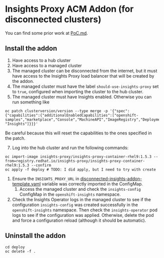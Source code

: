# Insights Proxy ACM Addon (for disconnected clusters)

You can find some prior work at [PoC.md](PoC.md).

## Install the addon

1. Have access to a hub cluster
2. Have access to a managed cluster
3. The managed cluster can be disconnected from the internet, but it must have access to the Insights Proxy load balancer that will be created by the addon.
4. The managed cluster must have the label `should-use-insights-proxy` set to `true`, configured when importing the cluster to the hub cluster.
5. The managed cluster must have Insights enabled. Otherwise you can run something like
```shell
oc patch clusterversion/version --type merge -p '{"spec":{"capabilities":{"additionalEnabledCapabilities":["openshift-samples","marketplace","Console","MachineAPI","ImageRegistry","DeploymentConfig","Build","OperatorLifecycleManager","Ingress", "Insights"]}}}'
```
Be careful because this will reset the capabilities to the ones specified in the patch.

7. Log into the hub cluster and run the following commands:
```shell
oc import-image insights-proxy/insights-proxy-container-rhel9:1.5.3 --from=registry.redhat.io/insights-proxy/insights-proxy-container-rhel9:1.5.3 --confirm
oc apply -f deploy # TODO: I did apply, but I need to try with create
```
1. Ensure the `INSIGHTS_PROXY_URL` in [disconnected-insights-addon-template.yaml](deploy/disconnected-insights-addon-template.yaml) variable was correctly imported in the ConfigMap.
   1. Access the managed cluster and check the `insights-config` ConfigMap in the `openshift-insights` namespace.
2. Check the Insights Operator logs in the managed cluster to see if the configuration `insights-config` was created successfully in the `openshift-insights` namespace. Then check the `insights-operator` pod logs to see if the configuration was applied. Otherwise, delete the pod and force a configuration reload (although it should be automatic).

## Uninstall the addon

```shell
cd deploy
oc delete -f .
```
